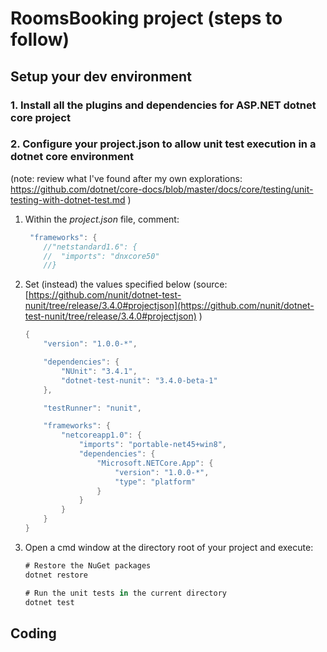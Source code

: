 # RoomsBooking project (steps to follow)

## Setup your dev environment

### 1. Install all the plugins and dependencies for ASP.NET dotnet core project
### 2. Configure your project.json to allow unit test execution in a dotnet core environment
(note: review what I've found after my own explorations: https://github.com/dotnet/core-docs/blob/master/docs/core/testing/unit-testing-with-dotnet-test.md )

1. Within the *project.json* file, comment:
    ````C#
     "frameworks": {
        //"netstandard1.6": {
        //  "imports": "dnxcore50"
        //}
    ````
2. Set (instead) the values specified below (source:  [https://github.com/nunit/dotnet-test-nunit/tree/release/3.4.0#projectjson](https://github.com/nunit/dotnet-test-nunit/tree/release/3.4.0#projectjson) )
    ````C#
    {
        "version": "1.0.0-*",
    
        "dependencies": {
            "NUnit": "3.4.1",
            "dotnet-test-nunit": "3.4.0-beta-1"
        },
    
        "testRunner": "nunit",
    
        "frameworks": {
            "netcoreapp1.0": {
                "imports": "portable-net45+win8",
                "dependencies": {
                    "Microsoft.NETCore.App": {
                        "version": "1.0.0-*",
                        "type": "platform"
                    }
                }
            }
        }
    }
    ````
3. Open a cmd window at the directory root of your project and execute:
    ````C#
    # Restore the NuGet packages
    dotnet restore

    # Run the unit tests in the current directory
    dotnet test
    ````


## Coding

